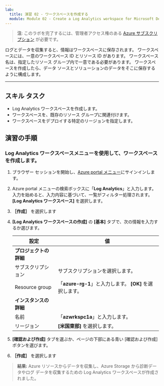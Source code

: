 ```yaml
---
lab:
  title: 演習 02 - ワークスペースを作成する
  module: Module 02 - Create a Log Analytics workspace for Microsoft Defender for Cloud
---
```



>**注**: このラボを完了するには、管理者アクセス権のある [Azure サブスクリプション](https://azure.microsoft.com/en-us/free/?azure-portal=true) が必要です。 


ログとデータを収集すると、情報はワークスペースに保存されます。 ワークスペースには、一意のワークスペース ID とリソース ID があります。 ワークスペース名は、指定したリソース グループ内で一意である必要があります。 ワークスペースを作成したら、データ ソースとソリューションのデータをそこに保存するように構成します。 

---

## スキル タスク

- Log Analytics ワークスペースを作成します。
- ワークスペースを、既存のリソース グループに関連付けます。
- ワークスペースをデプロイする特定のリージョンを指定します。

## 演習の手順 

### Log Analytics ワークスペースメニューを使用して、ワークスペースを作成します。

1. ブラウザー セッションを開始し、[Azure portal メニュー](https://portal.azure.com/)にサインインします。
   
2. Azure portal メニューの検索ボックスに「**Log Analytics**」と入力します。 入力を始めると、入力内容に基づいて、一覧がフィルター処理されます。 **[Log Analytics ワークスペース]** を選択します。

4. **［作成］** を選択します

5. **[Log Analytics ワークスペースの作成]** の **[基本]** タブで、次の情報を入力するか選びます。
   
   |設定|値|
   |---|---|
   |**プロジェクトの詳細**|
   |サブスクリプション|サブスクリプションを選択します。|
   |Resource group|「**azure-rg-1**」と入力します。 **[OK]** を選択します。|
   |**インスタンスの詳細**|
   |名前|「**azwrkspc1a**」と入力します。|
   |リージョン|**[米国東部]** を選択します。|

6. **[確認および作成]** タブを選ぶか、ページの下部にある青い [確認および作成] ボタンを選びます。
  
8. **［作成］** を選択します

> **結果:** Azure リソースからデータを収集し、Azure Storage から診断データやログ データを収集するための Log Analytics ワークスペースが作成されました。
